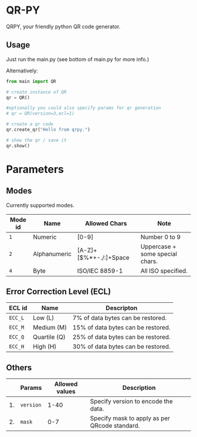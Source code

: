 # QR-PY 
QRPY, your friendly python QR code generator.

## Usage
Just run the main.py (see bottom of main.py for more info.)

Alternatively:
```python
from main import QR

# create instance of QR
qr = QR()

#optionally you could also specify params for qr generation
# qr = QR(version=3,ecl=1)

# create a qr code
qr.create_qr("Hello from qrpy.")

# show the qr / save it
qr.show()
```


# Parameters
## Modes
Currently supported modes.

| Mode id  |       Name     |       Allowed Chars    |            Note                 |
|----------|----------------|------------------------|---------------------------------|
|    `1`   | Numeric        | [0-9]                  | Number 0 to 9                   |
|    `2`   | Alphanumeric   | [A-Z]+[$%*+-./:]+Space | Uppercase + some special chars. |
|    `4`   | Byte           | ISO/IEC 8859-1         |All ISO specified.     |                                 |


## Error Correction Level (ECL)
|ECL id   | Name          |           Descripton                      |
|---------|---------------|-------------------------------------------|
| `ECC_L` | Low	     (L)  | 7% of data bytes can be restored.         |
| `ECC_M` | Medium   (M)  | 15% of data bytes can be restored.        |            
| `ECC_Q` | Quartile (Q)  | 25% of data bytes can be restored.        |        
| `ECC_H` | High     (H)  | 30% of data bytes can be restored.        |    

## Others

|  | Params   |  Allowed values  |          Description             |
|--|----------|------|-----------------------------------------------|
|1.| `version`| 1-40 | Specify version to encode the data.           |   
|2.| `mask`   | 0-7  | Specify mask to apply as per QRcode standard. |            





